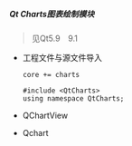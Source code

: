 ##### Qt Charts图表绘制模块

> 见Qt5.9　9.1



+ 工程文件与源文件导入

  ```
  core += charts
  
  #include <QtCharts>
  using namespace QtCharts;
  ```

  

+ QChartView





+ Qchart